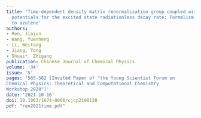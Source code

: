 ```yaml
---
title: 'Time-dependent density matrix renormalization group coupled with n-mode representation
  potentials for the excited state radiationless decay rate: Formalism and application
  to azulene'
authors:
- Ren, Jiajun
- Wang, Yuanheng
- Li, Weitang
- Jiang, Tong
- Shuai*, Zhigang
publication: Chinese Journal of Chemical Physics
volume: '34'
issue: '5'
pages: '565-582 [Invited Paper of "the Young Scientist Forum on
Chemical Physics: Theoretical and Computational Chemistry
Workshop 2020"]'
date: '2021-10-16'
doi: 10.1063/1674-0068/cjcp2108138
pdf: "ren2021time.pdf"
---
```

